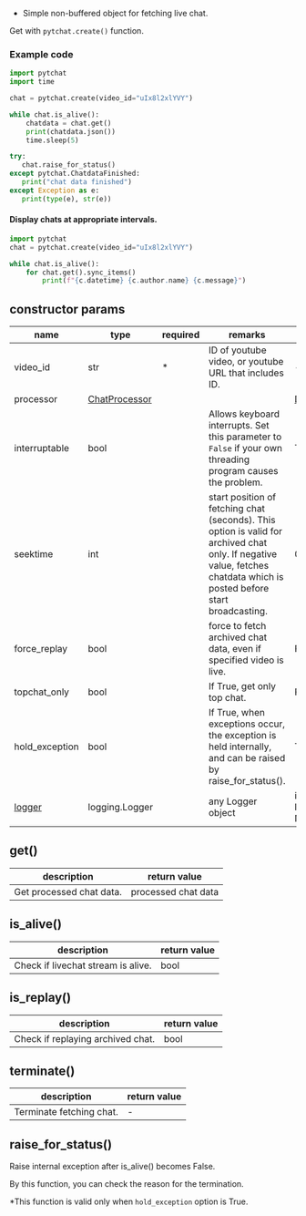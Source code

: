 + Simple non-buffered object for fetching live chat.

Get with `pytchat.create()` function.

### Example code
```python
import pytchat
import time

chat = pytchat.create(video_id="uIx8l2xlYVY")

while chat.is_alive():
    chatdata = chat.get()
    print(chatdata.json())
    time.sleep(5)

try:
   chat.raise_for_status()
except pytchat.ChatdataFinished:
   print("chat data finished")
except Exception as e:
   print(type(e), str(e))
```


#### Display chats at appropriate intervals. 
```python
import pytchat
chat = pytchat.create(video_id="uIx8l2xlYVY")

while chat.is_alive():
    for chat.get().sync_items()
        print(f"{c.datetime} {c.author.name} {c.message}")

```
## constructor params

name|type|required|remarks|default value
---|---|---|---|---
video_id|str|*|ID of youtube video, or youtube URL that includes ID.|-
processor|[ChatProcessor](https://github.com/taizan-hokuto/pytchat/wiki/ChatProcessor)|||[DefaultProcessor](https://github.com/taizan-hokuto/pytchat/wiki/DefaultProcessor)
interruptable|bool||Allows keyboard interrupts. Set this parameter to `False` if your own threading program causes the problem.|True
seektime|int| |start position of fetching chat (seconds). This option is valid for archived chat only. If negative value, fetches chatdata which is posted before start broadcasting.|0
force_replay|bool| |force to fetch archived chat data, even if specified video is live.|False
topchat_only|bool| |If True, get only top chat.|False
hold_exception|bool| |If True, when exceptions occur, the exception is held internally, and can be raised by raise_for_status().|True
[logger](https://github.com/taizan-hokuto/pytchat/wiki/Logging-pytchat)|logging.Logger| |any Logger object|internal logger(set NullHandler)

## get()
description|return value
---|---
Get processed chat data.|processed chat data

## is_alive()
description|return value
---|---
Check if livechat stream is alive.|bool

## is_replay()
description|return value
---|---
Check if replaying archived chat.|bool

## terminate()
description|return value
---|---
Terminate fetching chat.|-

## raise_for_status()
Raise internal exception after is_alive() becomes False.

By this function, you can check the reason for the termination.

*This function is valid only when `hold_exception` option is True.

